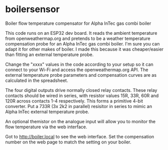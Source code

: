 # boilersensor
Boiler flow temperature compensator for Alpha InTec gas combi boiler

This code runs on an ESP32 dev board. It reads the ambient temperature from openweathermap.org and pretends to be a weather temperature compensation probe for an Alpha InTec gas combi boiler. I'm sure you can adapt it for other makes of boiler. I made this because it was cheaper/easier than fitting an external temperature probe.

Change the "xxxx" values in the code according to your setup so it can connect to your Wi-Fi and access the openweathermap.org API.
The external temperature probe parameters and compensation curves are as calculated in the spreadsheet.

The four digital outputs drive normally closed relay contacts. These relay contacts should be wired in series, with resistor values 15R, 33R, 60R and 120R across contacts 1-4 respectively. This forms a primitive 4-bit converter. Put a 733R (3x 2k2 in parallel) resisitor in series to mimic an Alpha InTec external temperature probe.

An optional themistor on the analogue input will allow you to monitor the flow temperature via the web interface.

Got to http://boiler.local to see the web interface.
Set the compensation number on the web page to match the setting on your boiler.

